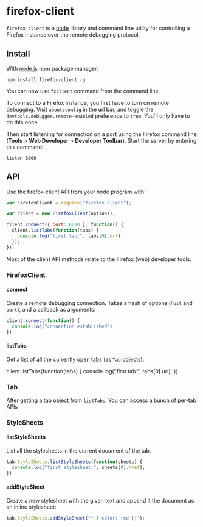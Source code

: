 # firefox-client
`firefox-client` is a [node](nodejs.org) library and command line utility for controlling a Firefox instance over the remote debugging protocol.

## Install
With [node.js](http://nodejs.org/) npm package manager:

	npm install firefox-client -g

You can now use `fxclient` command from the command line.

To connect to a Firefox instance, you first have to turn on remote debugging. Visit `about:config` in the url bar, and toggle the `devtools.debugger.remote-enabled` preference to `true`. You'll only have to do this once.

Then start listening for connection on a port using the Firefox command line (**Tools** > **Web Developer** > **Developer Toolbar**). Start the server by entering this command:

```
listen 6000
```

## API

Use the firefox-client API from your node program with:

```javascript
var FirefoxClient = require("firefox-client");

var client = new FirefoxClient(options);

client.connect({ port: 6000 }, function() {
  client.listTabs(function(tabs) {
    console.log("first tab:", tabs[0].url);
  });
});
```


Most of the client API methods relate to the Firefox (web) developer tools.

### FirefoxClient

#### connect

Create a remote debugging connection. Takes a hash of options (`host` and `port`), and
a callback as arguments:

```javascript
client.connect(function() {
  console.log("connection established")
});
```

#### listTabs

Get a list of all the currently open tabs (as `Tab` objects):

client.listTabs(function(tabs) {
   console.log("first tab:", tabs[0].url);
})

### Tab

After getting a tab object from `listTabs`. You can access a bunch of per-tab APIs

### StyleSheets

#### listStyleSheets

List all the stylesheets in the current document of the tab.

```javascript
tab.StyleSheets.listStyleSheets(function(sheets) {
  console.log("first stylesheet:", sheets[0].href);
})
```

#### addStyleSheet

Create a new stylesheet with the given text and append it the document as an inline stylesheet:

```javascript
tab.StyleSheets.addStyleSheet("* { color: red };");
```

